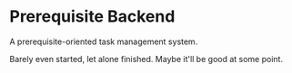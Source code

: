 # Prerequisite Backend

A prerequisite-oriented task management system.

Barely even started, let alone finished. Maybe it'll be good at some point.
